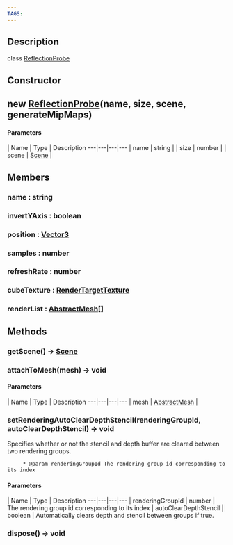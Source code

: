 ```yaml
---
TAGS:
---
```

## Description

class [ReflectionProbe](/classes/3.1/ReflectionProbe)



## Constructor

## new [ReflectionProbe](/classes/3.1/ReflectionProbe)(name, size, scene, generateMipMaps)



#### Parameters
 | Name | Type | Description
---|---|---|---
 | name | string | 
 | size | number | 
 | scene | [Scene](/classes/3.1/Scene) | 
## Members

### name : string


### invertYAxis : boolean


### position : [Vector3](/classes/3.1/Vector3)


### samples : number


### refreshRate : number


### cubeTexture : [RenderTargetTexture](/classes/3.1/RenderTargetTexture)


### renderList : [AbstractMesh](/classes/3.1/AbstractMesh)[]


## Methods

### getScene() &rarr; [Scene](/classes/3.1/Scene)


### attachToMesh(mesh) &rarr; void



#### Parameters
 | Name | Type | Description
---|---|---|---
 | mesh | [AbstractMesh](/classes/3.1/AbstractMesh) | 

### setRenderingAutoClearDepthStencil(renderingGroupId, autoClearDepthStencil) &rarr; void

Specifies whether or not the stencil and depth buffer are cleared between two rendering groups.

         * @param renderingGroupId The rendering group id corresponding to its index

#### Parameters
 | Name | Type | Description
---|---|---|---
 | renderingGroupId | number |  The rendering group id corresponding to its index
 | autoClearDepthStencil | boolean |  Automatically clears depth and stencil between groups if true.
### dispose() &rarr; void


